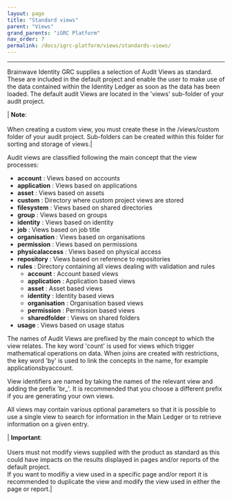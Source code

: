 ```yaml
---
layout: page
title: "Standard views"
parent: "Views"
grand_parents: "iGRC Platform"
nav_order: 7
permalink: /docs/igrc-platform/views/standards-views/
---
```

---

Brainwave Identity GRC supplies a selection of Audit Views as standard. These are included in the default project and enable the user to make use of the data contained within the Identity Ledger as soon as the data has been loaded. The default audit Views are located in the 'views' sub-folder of your audit project.   

| **Note**: <br><br>  When creating a custom view, you must create these in the /views/custom folder of your audit project. Sub-folders can be created within this folder for sorting and storage of views.|

Audit views are classified following the main concept that the view processes:   

- **account** : Views based on accounts
- **application** : Views based on applications
- **asset** : Views based on assets
- **custom** : Directory where custom project views are stored
- **filesystem** : Views based on shared directories
- **group** : Views based on groups
- **identity** : Views based on identity
- **job** : Views based on job title
- **organisation** : Views based on organisations
- **permission** : Views based on permissions
- **physicalaccess** : Views based on physical access
- **repository** : Views based on reference to repositories
- **rules** : Directory containing all views dealing with validation and rules
  - **account** : Account based views
  - **application** : Application based views
  - **asset** : Asset based views
  - **identity** : Identity based views
  - **organisation** : Organisation based views
  - **permission** : Permission based views
  - **sharedfolder** : Views on shared folders
- **usage** : Views based on usage status

The names of Audit Views are prefixed by the main concept to which the view relates. The key word 'count' is used for views which trigger mathematical operations on data. When joins are created with restrictions, the key word 'by' is used to link the concepts in the name, for example applicationsbyaccount.   

View identifiers are named by taking the names of the relevant view and adding the prefix 'br\_'. It is recommended that you choose a different prefix if you are generating your own views.   

All views may contain various optional parameters so that it is possible to use a single view to search for information in the Main Ledger or to retrieve information on a given entry.   

| **Important**: <br><br>  Users must not modify views supplied with the product as standard as this could have impacts on the results displayed in pages and/or reports of the default project.<br>If you want to modifiy a view used in a specific page and/or report it is recommended to duplicate the view and modify the view used in either the page or report.|
